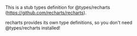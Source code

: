 This is a stub types definition for @types/recharts (https://github.com/recharts/recharts).

recharts provides its own type definitions, so you don't need @types/recharts installed!
